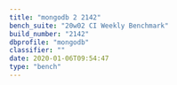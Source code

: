 ```yaml
---
title: "mongodb 2 2142"
bench_suite: "20w02 CI Weekly Benchmark"
build_number: "2142"
dbprofile: "mongodb"
classifier: ""
date: 2020-01-06T09:54:47
type: "bench"
---
```

